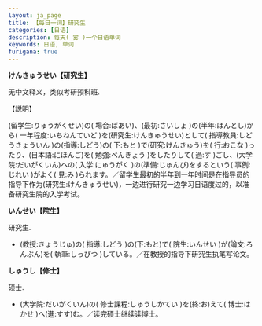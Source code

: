 ```yaml
---
layout: ja_page
title: 【每日一词】研究生
categories: [日语]
description: 每天( 雾 )一个日语单词
keywords: 日语, 单词
furigana: true
---
```

**けんきゅうせい【研究生】**

无中文释义，类似考研预科班.

【説明】

(留学生:りゅうがくせい)の( 場合:ばあい)、(最初:さいしょ )の(半年:はんとし)から( 一年程度:いちねんていど )を(研究生:けんきゅうせい)として( 指導教員:しどうきょういん )の(指導:しどう)の( 下:もと )で(研究:けんきゅう)を( 行:おこな )ったり、(日本語:にほんご)を( 勉強:べんきょう )をしたりして( 過:す )ごし、(大学院:だいがくいん)への( 入学:にゅうがく )の(準備:じゅんび)をするという( 事例:じれい )がよく( 見:み )られます。／留学生最初的半年到一年时间是在指导员的指导下作为(研究生:けんきゅうせい)，一边进行研究一边学习日语度过的，以准备研究生院的入学考试。

**いんせい【院生】**

研究生.
-	(教授:きょうじゅ)の( 指導:しどう )の(下:もと)で( 院生:いんせい )が(論文:ろんぶん)を( 執筆:しっぴつ )している。／在教授的指导下研究生执笔写论文。

**しゅうし【修士】**

硕士.
-	(大学院:だいがくいん)の( 修士課程:しゅうしかてい )を(終:お)えて( 博士:はかせ )へ(進:すす)む。／读完硕士继续读博士。
